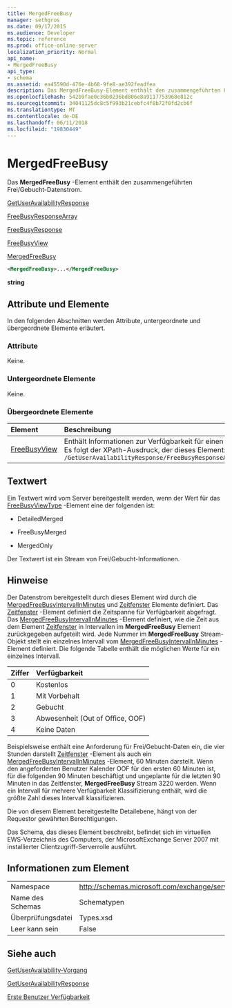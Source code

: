 ```yaml
---
title: MergedFreeBusy
manager: sethgros
ms.date: 09/17/2015
ms.audience: Developer
ms.topic: reference
ms.prod: office-online-server
localization_priority: Normal
api_name:
- MergedFreeBusy
api_type:
- schema
ms.assetid: ea45590d-476e-4b68-9fe8-ae392feadfea
description: Das MergedFreeBusy-Element enthält den zusammengeführten Frei/Gebucht-Datenstrom.
ms.openlocfilehash: 542b9fae0c36b0236bd806e8a9117753968e812c
ms.sourcegitcommit: 34041125dc8c5f993b21cebfc4f8b72f0fd2cb6f
ms.translationtype: MT
ms.contentlocale: de-DE
ms.lasthandoff: 06/11/2018
ms.locfileid: "19830449"
---
```

# <a name="mergedfreebusy"></a>MergedFreeBusy

Das **MergedFreeBusy** -Element enthält den zusammengeführten Frei/Gebucht-Datenstrom. 
  
[GetUserAvailabilityResponse](getuseravailabilityresponse.md)
  
[FreeBusyResponseArray](freebusyresponsearray.md)
  
[FreeBusyResponse](freebusyresponse.md)
  
[FreeBusyView](freebusyview.md)
  
[MergedFreeBusy](mergedfreebusy.md)
  
```xml
<MergedFreeBusy>...</MergedFreeBusy>
```

 **string**
## <a name="attributes-and-elements"></a>Attribute und Elemente

In den folgenden Abschnitten werden Attribute, untergeordnete und übergeordnete Elemente erläutert.
  
### <a name="attributes"></a>Attribute

Keine.
  
### <a name="child-elements"></a>Untergeordnete Elemente

Keine.
  
### <a name="parent-elements"></a>Übergeordnete Elemente

|**Element**|**Beschreibung**|
|:-----|:-----|
|[FreeBusyView](freebusyview.md) <br/> |Enthält Informationen zur Verfügbarkeit für einen bestimmten Benutzer.  <br/> Es folgt der XPath-Ausdruck, der dieses Element:  <br/>  `/GetUserAvailabilityResponse/FreeBusyResponseArray/FreeBusyResponse/FreeBusyView` <br/> |
   
## <a name="text-value"></a>Textwert

Ein Textwert wird vom Server bereitgestellt werden, wenn der Wert für das [FreeBusyViewType](freebusyviewtype.md) -Element eine der folgenden ist: 
  
- DetailedMerged
    
- FreeBusyMerged
    
- MergedOnly
    
Der Textwert ist ein Stream von Frei/Gebucht-Informationen. 
  
## <a name="remarks"></a>Hinweise

Der Datenstrom bereitgestellt durch dieses Element wird durch die [MergedFreeBusyIntervalInMinutes](mergedfreebusyintervalinminutes.md) und [Zeitfenster](timewindow.md) Elemente definiert. Das [Zeitfenster](timewindow.md) -Element definiert die Zeitspanne für Verfügbarkeit abgefragt. Das [MergedFreeBusyIntervalInMinutes](mergedfreebusyintervalinminutes.md) -Element definiert, wie die Zeit aus dem Element [Zeitfenster](timewindow.md) in Intervallen im **MergedFreeBusy** Element zurückgegeben aufgeteilt wird. Jede Nummer im **MergedFreeBusy** Stream-Objekt stellt ein einzelnes Intervall vom [MergedFreeBusyIntervalInMinutes](mergedfreebusyintervalinminutes.md) -Element definiert. Die folgende Tabelle enthält die möglichen Werte für ein einzelnes Intervall. 
  
|**Ziffer**|**Verfügbarkeit**|
|:-----|:-----|
|0  <br/> |Kostenlos  <br/> |
|1  <br/> |Mit Vorbehalt  <br/> |
|2  <br/> |Gebucht  <br/> |
|3  <br/> |Abwesenheit (Out of Office, OOF)  <br/> |
|4  <br/> |Keine Daten  <br/> |
   
Beispielsweise enthält eine Anforderung für Frei/Gebucht-Daten ein, die vier Stunden darstellt [Zeitfenster](timewindow.md) -Element als auch ein [MergedFreeBusyIntervalInMinutes](mergedfreebusyintervalinminutes.md) -Element, 60 Minuten darstellt. Wenn den angeforderten Benutzer Kalender OOF für den ersten 60 Minuten ist, für die folgenden 90 Minuten beschäftigt und ungeplante für die letzten 90 Minuten in das Zeitfenster, **MergedFreeBusy** Stream 3220 werden. Wenn ein Intervall für mehrere Verfügbarkeit Klassifizierung enthält, wird die größte Zahl dieses Intervall klassifizieren. 
  
Die von diesem Element bereitgestellte Detailebene, hängt von der Requestor gewährten Berechtigungen.
  
Das Schema, das dieses Element beschreibt, befindet sich im virtuellen EWS-Verzeichnis des Computers, der MicrosoftExchange Server 2007 mit installierter Clientzugriff-Serverrolle ausführt.
  
## <a name="element-information"></a>Informationen zum Element

|||
|:-----|:-----|
|Namespace  <br/> |http://schemas.microsoft.com/exchange/services/2006/types  <br/> |
|Name des Schemas  <br/> |Schematypen  <br/> |
|Überprüfungsdatei  <br/> |Types.xsd  <br/> |
|Leer kann sein  <br/> |False  <br/> |
   
## <a name="see-also"></a>Siehe auch



[GetUserAvailability-Vorgang](getuseravailability-operation.md)
  
[GetUserAvailabilityResponse](getuseravailabilityresponse.md)


[Erste Benutzer Verfügbarkeit](http://msdn.microsoft.com/library/d4133fcb-9b0f-4e6b-aadf-a389da83516a%28Office.15%29.aspx)

